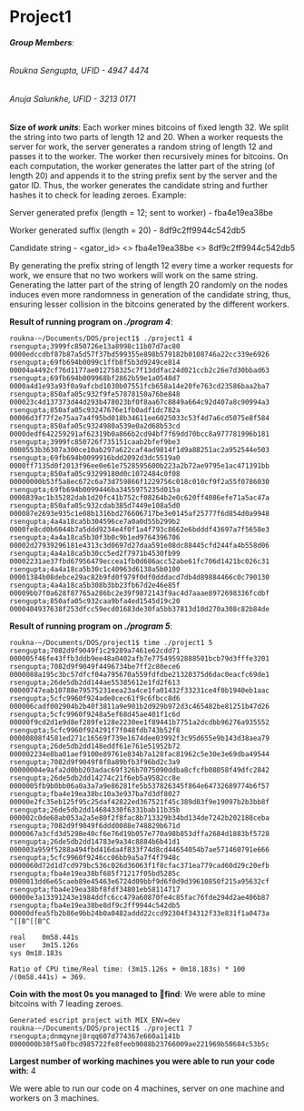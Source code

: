 # Project1

###### **Group Members**:
###### Roukna Sengupta, UFID - 4947 4474
###### Anuja Salunkhe, UFID - 3213 0171

**Size of *work units***: Each worker mines bitcoins of fixed length 32. We split
the string into two parts of length 12 and 20. When a worker requests the server 
for work, the server generates a random string of length 12 and passes it to the 
worker. The worker then recursively mines for bitcoins. On each computation, the 
worker generates the latter part of the string (of length 20) and appends it to the 
string prefix sent by the server and the gator ID. Thus, the worker generates 
the candidate string and further hashes it to check for leading zeroes.
Example:

Server generated prefix (length = 12; sent to worker) - fba4e19ea38be

Worker generated suffix (length = 20) - 8df9c2ff9944c542db5

Candidate string - <gator_id> <> fba4e19ea38be <> 8df9c2ff9944c542db5

By generating the prefix string of length 12 every time a worker requests for 
work, we ensure that no two workers will work on the same string. Generating 
the latter part of the string of length 20 randomly on the nodes induces even 
more randomness in generation of the candidate string, thus, ensuring lesser 
collision in the bitcoins generated by the different workers.

**Result of running program on *./program 4***:
```
roukna-~/Documents/DOS/project1$ ./project1 4
rsengupta;3999fc850726e13a8998c11b07d7ac80	0000edccdbf87b87a5d57f37bd599355e898b579182b0108746a22cc339e6926
rsengupta;69fb694b0099c1ffb8f5b3d9249ce814	00004a4492cf76d1177ae012758325c7f13ddfac24d021ccb2c26e7d30bbad63
rsengupta;69fb694b009968bf2862b59e1a0548d7	0000a4d1e93a93f0a9afcbd1030b07551fcb658a14e20fe763cd23586baa2ba7
rsengupta;850afa05c932f9fe57878150a76be848	000023c4d137373d44d293b478023bf0f8aa67c8849a664c92d407a8c90994a3
rsengupta;850afa05c93247676e1fb0adf1dc782a	00006d3f77f2e75aa7a4f95bd018b34611ee6025033c53f4d7a6cd5075e8f584
rsengupta;850afa05c9324980a539e0a2d68b53cd	0000dedf642259291af62319b0a866b2cd94bf7f69dd70bcc8a977781996b181
rsengupta;3999fc850726f735151caab2bfef9be3	0000553b36307a300ce10ab297a622caf4ad9814f1d9a88251ac2a952544e503
rsengupta;69fb694b0099916bdd2092d3dc5519a0	0000ff7135d0f2013f96ee0e61e7528595600b223a2b72ae9795e1ac471391bb
rsengupta;850afa05c93299180d0c1072484c0f08	00000000b53f5a8ec672c6a73d759866f1229756c018c010cf9f2a55f0786030
rsengupta;69fb694b0099446ba3455975235d015a	0000839ac1b35282dab1d20fc41b752cf08264b2e0c620ff4086efe71a5ac47a
rsengupta;850afa05c932cdab385d7449e108a5d0	000087e2693e935c1e08b1316bd276606717be3e0145af25777f6d854d0a9948
rsengupta;4a4a18ca5b304596ce7a0a0d55b299b2	0000fe8cd0b6044b7a5ddd9234e4f0f1a4f793c8662e6bdddf43697a7f5658e3
rsengupta;4a4a18ca5b30f3b0c9b1ed9764396706	00002d27939296181e4313c3d0697d27daa591e08dc88445cfd244fa4b558d06
rsengupta;4a4a18ca5b30cc5ed2f7971b4530fb99	00002231ae37fbd67956479eccea1fb0d686acc52abe61fc706d1421bc026c31
rsengupta;4a4a18ca5b30c1c40963d6138a5b0100	00001384b08debce29ac82b9fd0f979f0df0dddacd7db4d89884466c0c790130
rsengupta;4a4a18ca5b308b3bb23fb67d2e46e85f	00009bb7f0a628f87765a286bc2e39f9872143f9ac4d7aaae8972698336fcdbf
rsengupta;850afa05c932caa9bfa4ed1545d19c20	0000404937638f253dfcc59ecd01683de30fa5bb37813d10d270a308c82b84de
```

**Result of running program on *./program 5***:
```
roukna-~/Documents/DOS/project1$ time ./project1 5
rsengupta;7082d9f9049f1c29289a7461e62cdd71	000005f46fe43ffb3ddb9ee48a0402afb7e77549592888501bcb79d3fffe3201
rsengupta;7082d9f9049f4496734be7ff2c80ece6	0000088a195c3bc57dfcf04a795670a559fdfdbe21320375d6dac0eacfc69de1
rsengupta;26de5db2dd144ae55385612e1fd2f613	00000747eab10788e79575231eea23a4ce1fa01432f33231ce4f0b1940eb1aac
rsengupta;5cfc9960f924ade0cec61f9c6fbcc8d6	000006cadf002904b2b40f3811a9e901b2d929b972d3c465482be81251b47d26
rsengupta;5cfc9960f9248a5ef68d45ae401f1c6d	00000f9cd2d1e9d8ef289fe128e2230ee1f89441b7751a2dcdbb96276a935552
rsengupta;5cfc9960f924291f7f048fdb743b52f8	00000808f4581ed271c16569f739e1674dee03992f3c95d655e9b143d38aea79
rsengupta;26de5db2dd148eddf61e761e51952b72	000002234e8ba01aef9100e89761e834b7a128fac81962c5e30e3e69dba49544
rsengupta;7082d9f9049f8f8a89bfb3f96bd2c3a9	00000004e9afa2d0bb203adac69f326b7075090ddba8cfcfb08058f49dfc2842
rsengupta;26de5db2dd14274c21f6eb5a9582cc8e	0000005fb9b0bb06a0a3a7a9e86281fe5b537826345f864e64732689774b6f57
rsengupta;fba4e19ea38bc10a3e937ba7d3df8027	00000e2fc35eb125f95c25daf42822ed367521f45c389d83f9e19097b2b3bb8f
rsengupta;26de5db2dd14684330f6331bab11b35b	000002c0de68ab053a2a5e80f2f8fac8b713329b34bd134de7242b202188ceba
rsengupta;7082d9f9049f6ddd0088e748829b671d	0000067a3cfd3d5298e40cf6e76d19b057e770a98b853dffa2684d1883bf5728
rsengupta;26de5db2dd14783e9a34c8884b6b41d1	000003a959f5288a494fbd416da4f833f74d8cd44654054b7ae571460791e666
rsengupta;5cfc9960f9246cc06bb9a5a7f4f7948c	0000060d72d1d7cd979bc536c026d36063f1f8cfac371ea779cad60d29c20efb
rsengupta;fba4e19ea38bf685f71217f05bd5285c	0000013dd6e65caeb89e45463e6724d09bbf9d6f0d9d39610850f215a95632cf
rsengupta;fba4e19ea38bf8fdf34801eb58114717	00000e3a13391243e1984ddfc6cc479a60870fe4c85fac76fde294d2ae406b87
rsengupta;fba4e19ea38be8df9c2ff9944c542db5	00000dfea5fb2b86e9bb24b0a0482addd22ccd92304f34312f33e831f1a0473a
^[[B^[[B^C

real	0m58.441s
user	3m15.126s
sys	0m18.183s
```
`Ratio of CPU time/Real time: (3m15.126s + 0m18.183s) * 100 /(0m58.441s) = 369.`

**Coin with the most 0s you managed to find**: We were able to mine bitcoins with 7 leading zeroes.
```
Generated escript project with MIX_ENV=dev
roukna-~/Documents/DOS/project1$ ./project1 7
rsengupta;dnmqynej8rqq607d774367e660a1141b	0000000b38f5a0fbcd985722fe8feeb9088b23766009ae221969b50684c53b5c
```

**Largest number of working machines you were able to run your code with**: 4

We were able to run our code on 4 machines, server on one machine and workers on 3 machines.


